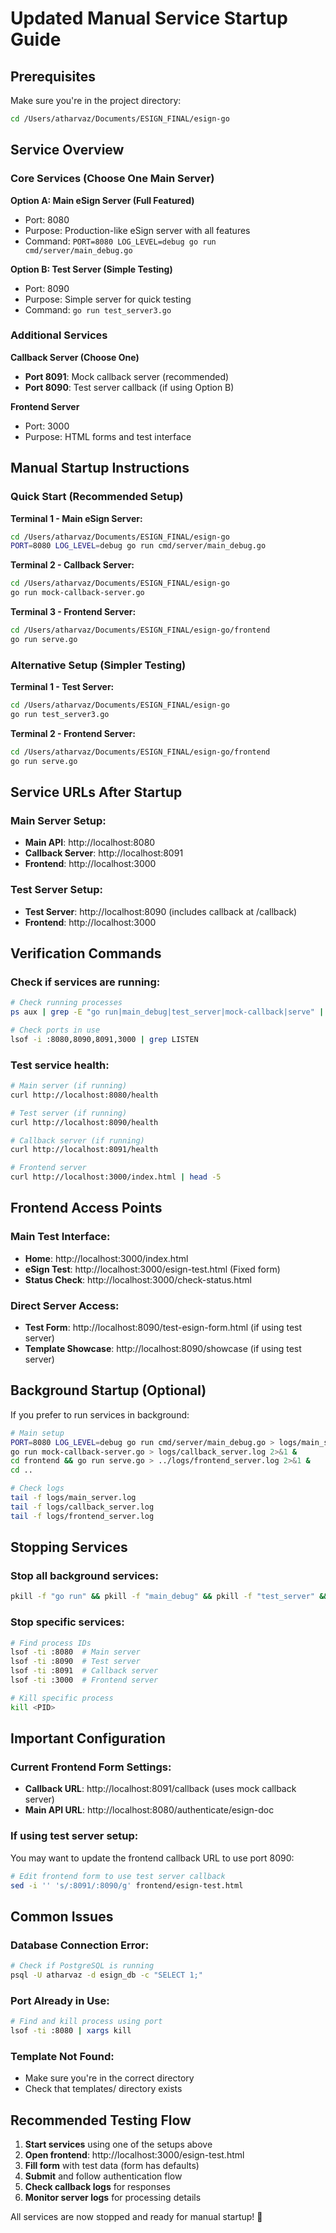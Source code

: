 # Updated Manual Service Startup Guide

## Prerequisites
Make sure you're in the project directory:
```bash
cd /Users/atharvaz/Documents/ESIGN_FINAL/esign-go
```

## Service Overview

### Core Services (Choose One Main Server)

**Option A: Main eSign Server (Full Featured)**
- Port: 8080
- Purpose: Production-like eSign server with all features
- Command: `PORT=8080 LOG_LEVEL=debug go run cmd/server/main_debug.go`

**Option B: Test Server (Simple Testing)**  
- Port: 8090
- Purpose: Simple server for quick testing
- Command: `go run test_server3.go`

### Additional Services

**Callback Server (Choose One)**
- **Port 8091**: Mock callback server (recommended)
- **Port 8090**: Test server callback (if using Option B)

**Frontend Server**
- Port: 3000
- Purpose: HTML forms and test interface

## Manual Startup Instructions

### Quick Start (Recommended Setup)

**Terminal 1 - Main eSign Server:**
```bash
cd /Users/atharvaz/Documents/ESIGN_FINAL/esign-go
PORT=8080 LOG_LEVEL=debug go run cmd/server/main_debug.go
```

**Terminal 2 - Callback Server:**
```bash
cd /Users/atharvaz/Documents/ESIGN_FINAL/esign-go
go run mock-callback-server.go
```

**Terminal 3 - Frontend Server:**
```bash
cd /Users/atharvaz/Documents/ESIGN_FINAL/esign-go/frontend
go run serve.go
```

### Alternative Setup (Simpler Testing)

**Terminal 1 - Test Server:**
```bash
cd /Users/atharvaz/Documents/ESIGN_FINAL/esign-go
go run test_server3.go
```

**Terminal 2 - Frontend Server:**
```bash
cd /Users/atharvaz/Documents/ESIGN_FINAL/esign-go/frontend
go run serve.go
```

## Service URLs After Startup

### Main Server Setup:
- **Main API**: http://localhost:8080
- **Callback Server**: http://localhost:8091
- **Frontend**: http://localhost:3000

### Test Server Setup:
- **Test Server**: http://localhost:8090 (includes callback at /callback)
- **Frontend**: http://localhost:3000

## Verification Commands

### Check if services are running:
```bash
# Check running processes
ps aux | grep -E "go run|main_debug|test_server|mock-callback|serve" | grep -v grep

# Check ports in use
lsof -i :8080,8090,8091,3000 | grep LISTEN
```

### Test service health:
```bash
# Main server (if running)
curl http://localhost:8080/health

# Test server (if running)  
curl http://localhost:8090/health

# Callback server (if running)
curl http://localhost:8091/health

# Frontend server
curl http://localhost:3000/index.html | head -5
```

## Frontend Access Points

### Main Test Interface:
- **Home**: http://localhost:3000/index.html
- **eSign Test**: http://localhost:3000/esign-test.html (Fixed form)
- **Status Check**: http://localhost:3000/check-status.html

### Direct Server Access:
- **Test Form**: http://localhost:8090/test-esign-form.html (if using test server)
- **Template Showcase**: http://localhost:8090/showcase (if using test server)

## Background Startup (Optional)

If you prefer to run services in background:

```bash
# Main setup
PORT=8080 LOG_LEVEL=debug go run cmd/server/main_debug.go > logs/main_server.log 2>&1 &
go run mock-callback-server.go > logs/callback_server.log 2>&1 &
cd frontend && go run serve.go > ../logs/frontend_server.log 2>&1 &
cd ..

# Check logs
tail -f logs/main_server.log
tail -f logs/callback_server.log  
tail -f logs/frontend_server.log
```

## Stopping Services

### Stop all background services:
```bash
pkill -f "go run" && pkill -f "main_debug" && pkill -f "test_server" && pkill -f "mock-callback" && pkill -f "serve.go"
```

### Stop specific services:
```bash
# Find process IDs
lsof -ti :8080  # Main server
lsof -ti :8090  # Test server  
lsof -ti :8091  # Callback server
lsof -ti :3000  # Frontend server

# Kill specific process
kill <PID>
```

## Important Configuration

### Current Frontend Form Settings:
- **Callback URL**: http://localhost:8091/callback (uses mock callback server)
- **Main API URL**: http://localhost:8080/authenticate/esign-doc

### If using test server setup:
You may want to update the frontend callback URL to use port 8090:
```bash
# Edit frontend form to use test server callback
sed -i '' 's/:8091/:8090/g' frontend/esign-test.html
```

## Common Issues

### Database Connection Error:
```bash
# Check if PostgreSQL is running
psql -U atharvaz -d esign_db -c "SELECT 1;"
```

### Port Already in Use:
```bash
# Find and kill process using port
lsof -ti :8080 | xargs kill
```

### Template Not Found:
- Make sure you're in the correct directory
- Check that templates/ directory exists

## Recommended Testing Flow

1. **Start services** using one of the setups above
2. **Open frontend**: http://localhost:3000/esign-test.html
3. **Fill form** with test data (form has defaults)
4. **Submit** and follow authentication flow
5. **Check callback logs** for responses
6. **Monitor server logs** for processing details

All services are now stopped and ready for manual startup! 🎯